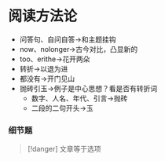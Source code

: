 # 阅读方法论

- 问答句、自问自答$\rightarrow$和主题挂钩
- now、nolonger$\rightarrow$古今对比，凸显新的
- too、erithe$\rightarrow$花开两朵
- 转折$\rightarrow$以退为进
- 都没有$\rightarrow$开门见山
- 抛砖引玉$\rightarrow$例子是中心思想？看是否有转折词
  - 数字、人名、年代、引言$\rightarrow$抛砖
  - 二段的二句开头$\rightarrow$玉
  
### 细节题
> [!danger] 文章等于选项